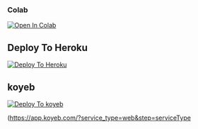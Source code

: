 
                                      
                                      
                                      
                                    

### Colab
[![Open In Colab](https://colab.research.google.com/assets/colab-badge.svg)](https://github.com/.ipyn)

## Deploy To Heroku

[![Deploy To Heroku](https://www.herokucdn.com/deploy/button.svg)](https://heroku.com/deploy?template=https://github.com/PheonixDeathNote/Tuktuk)

## koyeb
[![Deploy To koyeb](https://www.koyeb.com/deploy/button.svg)](https://app.koyeb.com/deploy?template=https://github.com/bhuriya12/txt4)

(https://app.koyeb.com/?service_type=web&step=serviceType
